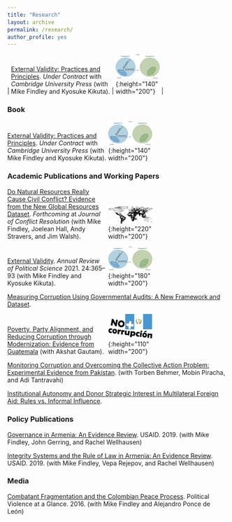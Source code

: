 ```yaml
---
title: "Research"
layout: archive
permalink: /research/
author_profile: yes
---
```


<style>
    pre {
        border: 0;
    }
</style>

| <span style="display: inline-block; width:45%; height:10%">[External Validity: Practices and Principles](/research/external-validity-book). *Under Contract* with *Cambridge University Press* (with Mike Findley and Kyosuke Kikuta).</span> | <span style="display: inline-block; width:20%; height:10%">![](/images/ev.png){:height="140" width="200"} </span> |

### Book

<span style="display: inline-block; width:45%; height:10%">[External Validity: Practices and Principles](/research/external-validity-book). *Under Contract* with *Cambridge University Press* (with Mike Findley and Kyosuke Kikuta).</span> <span style="display: inline-block; width:20%; height:10%">![](/images/ev.png){:height="140" width="200"} </span>

### Academic Publications and Working Papers

<span style="display: inline-block; width:45%">[Do Natural Resources Really Cause Civil Conflict? Evidence from the New Global Resources Dataset](/research/natural-resources-conflict). *Forthcoming* at *Journal of Conflict Resolution* (with Mike Findley, Joelean Hall, Andy Stravers, and Jim Walsh).</span> <span style="display: inline-block; width:20%">![](/images/world_nr.png){:height="220" width="200"} </span>

<span style="display: inline-block; width:45%">[External Validity](/research/external-validity-arps). *Annual Review of Political Science* 2021. 24:365–93 (with Mike Findley and Kyosuke Kikuta).</span> <span style="display: inline-block; width:20%">![](/images/ev.png){:height="180" width="200"} </span>

[Measuring Corruption Using Governmental Audits: A New Framework and Dataset](/research/audit-measurement). 

<span style="display: inline-block; width:45%">[Poverty, Party Alignment, and Reducing Corruption through Modernization: Evidence from Guatemala](/research/poverty-alignment-corruption2) (with Akshat Gautam).</span> <span style="display: inline-block; width:20%">![](/images/nomas_guate.png){:height="110" width="200"}</span>

[Monitoring Corruption and Overcoming the Collective Action Problem: Experimental Evidence from Pakistan](/research/monitoring-corruption-collective-action-problem). (with Torben Behmer, Mobin Piracha, and Adi Tantravahi) 

[Institutional Autonomy and Donor Strategic Interest in Multilateral Foreign Aid: Rules vs. Informal Influence](/research/aid-strategic).

### Policy Publications 

[Governance in Armenia: An Evidence Review](https://pdf.usaid.gov/pdf_docs/PA00TNMG.pdf). USAID. 2019. (with Mike Findley, John Gerring, and Rachel Wellhausen)

[Integrity Systems and the Rule of Law in Armenia: An Evidence Review](https://pdf.usaid.gov/pdf_docs/PA00TNMJ.pdf). USAID. 2019. (with Mike Findley, Vepa Rejepov, and Rachel Wellhausen)

### Media

[Combatant Fragmentation and the Colombian Peace Process](https://politicalviolenceataglance.org/2016/05/09/spoiler-alert-combatant-fragmentation-and-the-colombian-peace-process/). Political Violence at a Glance. 2016. (with Mike Findley and Alejandro Ponce de León)
